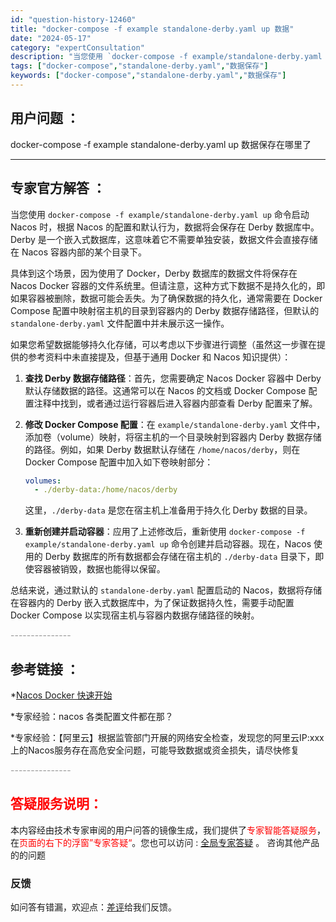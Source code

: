 ```yaml
---
id: "question-history-12460"
title: "docker-compose -f example standalone-derby.yaml up 数据"
date: "2024-05-17"
category: "expertConsultation"
description: "当您使用 `docker-compose -f example/standalone-derby.yaml up` 命令启动 Nacos 时，根据 Nacos 的配置和默认行为，数据将会保存在 Derby 数据库中。Derby 是一个嵌入式数据库，这意味着它不需要单独安装，数据文件会直接存储在 Na"
tags: ["docker-compose","standalone-derby.yaml","数据保存"]
keywords: ["docker-compose","standalone-derby.yaml","数据保存"]
---
```


## 用户问题 ： 
 docker-compose -f example standalone-derby.yaml up 数据保存在哪里了  

---------------
## 专家官方解答 ：

当您使用 `docker-compose -f example/standalone-derby.yaml up` 命令启动 Nacos 时，根据 Nacos 的配置和默认行为，数据将会保存在 Derby 数据库中。Derby 是一个嵌入式数据库，这意味着它不需要单独安装，数据文件会直接存储在 Nacos 容器内部的某个目录下。

具体到这个场景，因为使用了 Docker，Derby 数据库的数据文件将保存在 Nacos Docker 容器的文件系统里。但请注意，这种方式下数据不是持久化的，即如果容器被删除，数据可能会丢失。为了确保数据的持久化，通常需要在 Docker Compose 配置中映射宿主机的目录到容器内的 Derby 数据存储路径，但默认的 `standalone-derby.yaml` 文件配置中并未展示这一操作。

如果您希望数据能够持久化存储，可以考虑以下步骤进行调整（虽然这一步骤在提供的参考资料中未直接提及，但基于通用 Docker 和 Nacos 知识提供）：

1. **查找 Derby 数据存储路径**：首先，您需要确定 Nacos Docker 容器中 Derby 默认存储数据的路径。这通常可以在 Nacos 的文档或 Docker Compose 配置注释中找到，或者通过运行容器后进入容器内部查看 Derby 配置来了解。

2. **修改 Docker Compose 配置**：在 `example/standalone-derby.yaml` 文件中，添加卷（volume）映射，将宿主机的一个目录映射到容器内 Derby 数据存储的路径。例如，如果 Derby 数据默认存储在 `/home/nacos/derby`，则在 Docker Compose 配置中加入如下卷映射部分：

   ```yaml
   volumes:
     - ./derby-data:/home/nacos/derby
   ```

   这里，`./derby-data` 是您在宿主机上准备用于持久化 Derby 数据的目录。

3. **重新创建并启动容器**：应用了上述修改后，重新使用 `docker-compose -f example/standalone-derby.yaml up` 命令创建并启动容器。现在，Nacos 使用的 Derby 数据库的所有数据都会存储在宿主机的 `./derby-data` 目录下，即使容器被销毁，数据也能得以保留。

总结来说，通过默认的 `standalone-derby.yaml` 配置启动的 Nacos，数据将存储在容器内的 Derby 嵌入式数据库中，为了保证数据持久性，需要手动配置 Docker Compose 以实现宿主机与容器内数据存储路径的映射。


<font color="#949494">---------------</font> 


## 参考链接 ：

*[Nacos Docker 快速开始](https://nacos.io/docs/latest/quickstart/quick-start-docker)
 
 *专家经验：nacos 各类配置文件都在那？ 
 
 *专家经验：【阿里云】根据监管部门开展的网络安全检查，发现您的阿里云IP:xxx上的Nacos服务存在高危安全问题，可能导致数据或资金损失，请尽快修复 


 <font color="#949494">---------------</font> 
 


## <font color="#FF0000">答疑服务说明：</font> 

本内容经由技术专家审阅的用户问答的镜像生成，我们提供了<font color="#FF0000">专家智能答疑服务</font>，在<font color="#FF0000">页面的右下的浮窗”专家答疑“</font>。您也可以访问 : [全局专家答疑](https://answer.opensource.alibaba.com/docs/intro) 。 咨询其他产品的的问题

### 反馈
如问答有错漏，欢迎点：[差评](https://ai.nacos.io/user/feedbackByEnhancerGradePOJOID?enhancerGradePOJOId=13839)给我们反馈。
